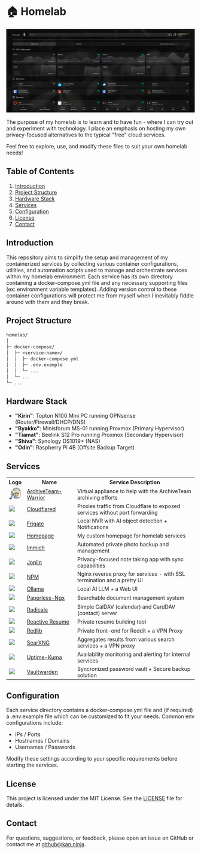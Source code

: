 # 🏠 Homelab

![Homepage](assets/homepage.png)

The purpose of my homelab is to learn and to have fun - where I can try out and experiment with technology. I place an emphasis on hosting my own privacy-focused alternatives to the typical "free" cloud services.

Feel free to explore, use, and modify these files to suit your own homelab needs!

## Table of Contents
1. [Introduction](#introduction)
2. [Project Structure](#project-structure)
3. [Hardware Stack](#hardware-stack)
4. [Services](#services)
5. [Configuration](#configuration)
6. [License](#license)
7. [Contact](#contact)

## Introduction
This repository aims to simplify the setup and management of my containerized services by collecting various container configurations, utilities, and automation scripts used to manage and orchestrate services within my homelab environment. Each service has its own directory containing a docker-compose.yml file and any necessary supporting files (ex: environment variable templates). Adding version control to these container configurations will protect me from myself when I inevitably fiddle around with them and they break.

## Project Structure
```
homelab/
│
├─ docker-compose/
│  ├─ <service-name>/
│  │  ├─ docker-compose.yml
│  │  ├─ .env.example
│  │  └─ ...
│  └─ ...
└─ ...
```
## Hardware Stack

* **"Kirin"**: Topton N100 Mini PC running OPNsense (Router/Firewall/DHCP/DNS)
* **"Byakko"**: Minisforum MS-01 running Proxmox (Primary Hypervisor)
* **"Tiamat"**: Beelink S12 Pro running Proxmox (Secondary Hypervisor)
* **"Shiva"**: Synology DS1019+ (NAS)
* **"Odin"**: Raspberry Pi 4B (Offsite Backup Target)
  
## Services
<table>
    <tr>
        <th>Logo</th>
        <th>Name</th>
        <th>Service Description</th>
    </tr>
    <tr>
        <td><img width="32" src="assets/warrior-logo.png"></td>
        <td><a href="http://warrior.archiveteam.org/">ArchiveTeam-Warrior</a></td>
        <td>Virtual appliance to help with the ArchiveTeam archiving efforts</td>
    </tr>
    <tr>
        <td><img width="32" src="https://cdn.jsdelivr.net/gh/homarr-labs/dashboard-icons/svg/cloudflare.svg"></td>
        <td><a href="https://github.com/cloudflare/cloudflared">Cloudflared</a></td>
        <td>Proxies traffic from Cloudflare to exposed services without port forwarding</td>
    </tr>
    <tr>
        <td><img width="32" src="https://cdn.jsdelivr.net/gh/homarr-labs/dashboard-icons/svg/frigate-light.svg"></td>
        <td><a href="https://github.com/blakeblackshear/frigate">Frigate</a></td>
        <td>Local NVR with AI object detection + Notifications</td>
    </tr>
    <tr>
        <td><img width="32" src="https://www.svgrepo.com/download/499807/home-page.svg"></td>
        <td><a href="https://github.com/gethomepage/homepage">Homepage</a></td>
        <td>My custom homepage for homelab services</td>
    </tr>
    <tr>
        <td><img width="32" src="https://cdn.jsdelivr.net/gh/homarr-labs/dashboard-icons/svg/immich.svg"></td>
        <td><a href="https://github.com/immich-app/immich">Immich</a></td>
        <td>Automated private photo backup and management</td>
    </tr>
    <tr>
        <td><img width="32" src="https://cdn.jsdelivr.net/gh/homarr-labs/dashboard-icons/svg/joplin.svg"></td>
        <td><a href="https://github.com/laurent22/joplin">Joplin</a></td>
        <td>Privacy-focused note taking app with sync capabilities</td>
    </tr>
    <tr>
        <td><img width="32" src="https://cdn.jsdelivr.net/gh/homarr-labs/dashboard-icons/svg/nginx-proxy-manager.svg"></td>
        <td><a href="https://github.com/NginxProxyManager/nginx-proxy-manager">NPM</a></td>
        <td>Nginx reverse proxy for services - with SSL termination and a pretty UI</td>
    </tr>
    <tr>
        <td><img width="32" src="https://cdn.jsdelivr.net/gh/homarr-labs/dashboard-icons/svg/ollama.svg"></td>
        <td><a href="https://github.com/ollama/ollama">Ollama</a></td>
        <td>Local AI LLM + a Web UI</td>
    </tr>
    <tr>
        <td><img width="32" src="https://cdn.jsdelivr.net/gh/homarr-labs/dashboard-icons/svg/paperless-ngx.svg"></td>
        <td><a href="https://github.com/paperless-ngx/paperless-ngx">Paperless-Ngx</a></td>
        <td>Searchable document management system</td>
    </tr>
    <tr>
        <td><img width="32" src="https://cdn.jsdelivr.net/gh/homarr-labs/dashboard-icons/svg/radicale.svg"></td>
        <td><a href="https://github.com/Kozea/Radicale">Radicale</a></td>
        <td>Simple CalDAV (calendar) and CardDAV (contact) server</td>
    </tr>
    <tr>
        <td><img width="32" src="https://cdn.jsdelivr.net/gh/homarr-labs/dashboard-icons/svg/reactive-resume.svg"></td>
        <td><a href="https://github.com/AmruthPillai/Reactive-Resume">Reactive Resume</a></td>
        <td>Private resume building tool</td>
    </tr>
    <tr>
        <td><img width="32" src="https://cdn.jsdelivr.net/gh/homarr-labs/dashboard-icons/svg/redlib.svg"></td>
        <td><a href="https://github.com/redlib-org/redlib">Redlib</a></td>
        <td>Private front-end for Reddit + a VPN Proxy</td>
    </tr>
    <tr>
        <td><img width="32" src="https://cdn.jsdelivr.net/gh/homarr-labs/dashboard-icons/svg/searxng.svg"></td>
        <td><a href="https://github.com/searxng/searxng">SearXNG</a></td>
        <td>Aggregates results from various search services + a VPN proxy</td>
    </tr>
    <tr>
        <td><img width="32" src="https://cdn.jsdelivr.net/gh/homarr-labs/dashboard-icons/svg/uptime-kuma.svg"></td>
        <td><a href="https://github.com/louislam/uptime-kuma">Uptime-Kuma</a></td>
        <td>Availability monitoring and alerting for internal services</td>
    </tr>
    <tr>
        <td><img width="32" src="https://cdn.jsdelivr.net/gh/homarr-labs/dashboard-icons/svg/vaultwarden-light.svg"></td>
        <td><a href="https://github.com/dani-garcia/vaultwarden">Vaultwarden</a></td>
        <td>Syncronized password vault + Secure backup solution</td>
    </tr>

</table>
  
## Configuration
Each service directory contains a docker-compose.yml file and (if required) a .env.example file which can be customized to fit your needs. Common env configurations include:

* IPs / Ports
* Hostnames / Domains
* Usernames / Passwords

Modify these settings according to your specific requirements before starting the services.

## License 
This project is licensed under the MIT License. See the [LICENSE](https://github.com/vfedetz/homelab/blob/main/LICENSE) file for details.

## Contact
For questions, suggestions, or feedback, please open an issue on GitHub or contact me at github@kan.ninja.
